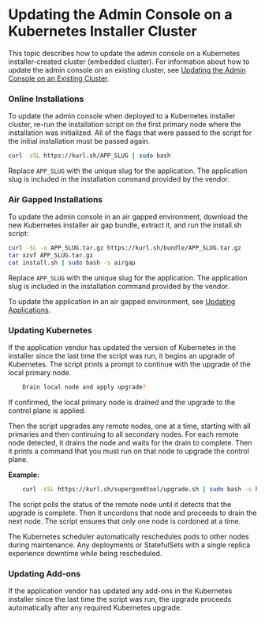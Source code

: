 # Updating the Admin Console on a Kubernetes Installer Cluster

This topic describes how to update the admin console on a Kubernetes installer-created cluster (embedded cluster).
For information about how to update the admin console on an existing cluster, see [Updating the Admin Console on an Existing Cluster](updating-existing-cluster).

### Online Installations

To update the admin console when deployed to a Kubernetes installer cluster, re-run the installation script on the first primary node where the installation was initialized. All of the flags that were passed to the script for the initial installation must be passed again.

```bash
curl -sSL https://kurl.sh/APP_SLUG | sudo bash
```

Replace `APP_SLUG` with the unique slug for the application. The application slug is included in the installation command provided by the vendor.

### Air Gapped Installations

To update the admin console in an air gapped environment, download the new Kubernetes installer air gap bundle, extract it, and run the install.sh script:

```bash
curl -SL -o APP_SLUG.tar.gz https://kurl.sh/bundle/APP_SLUG.tar.gz
tar xzvf APP_SLUG.tar.gz
cat install.sh | sudo bash -s airgap
```

Replace `APP_SLUG` with the unique slug for the application. The application slug is included in the installation command provided by the vendor.

To update the application in an air gapped environment, see [Updating Applications](updating-apps#air-gapped-installations-on-a-kubernetes-installer-created-cluster).

### Updating Kubernetes

If the application vendor has updated the version of Kubernetes in the installer since the last time the script was run, it begins an upgrade of Kubernetes. The script prints a prompt to continue with the upgrade of the local primary node.

```bash
    Drain local node and apply upgrade?
```

If confirmed, the local primary node is drained and the upgrade to the control plane is applied.

Then the script upgrades any remote nodes, one at a time, starting with all primaries and then continuing to all secondary nodes.
For each remote node detected, it drains the node and waits for the drain to complete.
Then it prints a command that you must run on that node to upgrade the control plane.

**Example:**

```bash
    curl -sSL https://kurl.sh/supergoodtool/upgrade.sh | sudo bash -s hostname-check=master-node-2 kubernetes-version=v1.15.3
```

The script polls the status of the remote node until it detects that the upgrade is complete. Then it uncordons that node and proceeds to drain the next node. The script ensures that only one node is cordoned at a time.

The Kubernetes scheduler automatically reschedules pods to other nodes during maintenance. Any deployments or StatefulSets with a single replica experience downtime while being rescheduled.

### Updating Add-ons

If the application vendor has updated any add-ons in the Kubernetes installer since the last time the script was run, the upgrade proceeds automatically after any required Kubernetes upgrade.
